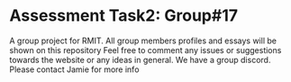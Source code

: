 # Assessment Task2: Group#17
 A group project for RMIT. All group members profiles and essays will be shown on this repository
Feel free to comment any issues or suggestions towards the website or any ideas in general. 
We have a group discord. Please contact Jamie for more info 
